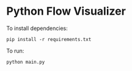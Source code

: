 Python Flow Visualizer
======================

To install dependencies:

```
pip install -r requirements.txt
```

To run:

```
python main.py
```